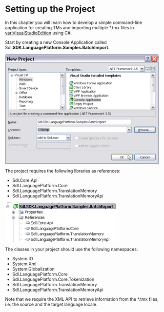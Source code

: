 Setting up the Project
=====
In this chapter you will learn how to develop a simple command-line application for creating TMs and importing multiple *.tmx files in <var:VisualStudioEdition> using C#.

Start by creating a new Console Application called Sdl.**SDK.LanguagePlatform.Samples.BatchImport**.

<img style="display:block; " src="images/BatchImportProject.jpg"/>

The project requires the following libraries as references:

* Sdl.Core.Api
* Sdl.LanguagePlatform.Core
* Sdl.LanguagePlatform.TranslationMemory
* Sdl.LanguagePlatform.TranslationMemoryApi

<img style="display:block; " src="images/BatchExportProjectReferences.jpg"/>

The classes in your project should use the following namespaces:

* System.IO
* System.Xml
* System.Globalization
* Sdl.LanguagePlatform.Core
* Sdl.LanguagePlatform.Core.Tokenization
* Sdl.LanguagePlatform.TranslationMemory
* Sdl.LanguagePlatform.TranslationMemoryApi

Note that we require the XML API to retrieve information from the *.tmx files, i.e. the source and the target language locale.